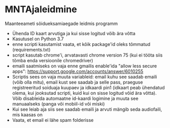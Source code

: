 # MNTAjaleidmine
Maanteeameti sõidueksamiaegade leidmis programm

- Ühenda ID kaart arvutiga ja kui sisse logitud võib ära võtta
- Kasutusel on Python 3.7
- enne scripti kasutamist vaata, et kõik package'id oleks tõmmatud (requirements.txt)
- script kasutab chrome'i, arvatavasti chrome version 75 (kui ei tööta siis tõmba enda versioonile chromedriver)
- emaili saatmiseks on vaja enne gmailis enable'ida "allow less secure apps": https://support.google.com/accounts/answer/6010255
- Scriptis sees on vaja muuta variableid: email kuhu see saadab emaili (võib olla mitu), email kust see saadab ja selle pass, praeguse registreeritud soiduaja kuupaev ja idkaardi pin1 (idkaart peab ühendatud olema, kui jooksutad scripti, kuid kui on sisse logitud võid ära võtta). Võib disableida automaatne id-kaardi logimine ja muuta see manuaalseks (panga või mobiil-id või miski)
- Kui see leiab aja siis see saadab emaili ja arvuti mängib seda audiofaili, mis kaasas on
- Vaata, et email ei lähe spam folderisse